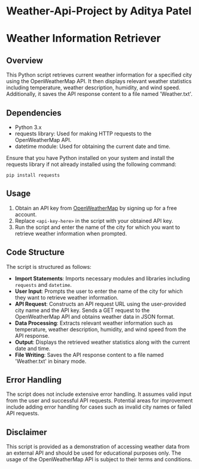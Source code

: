 # Weather-Api-Project by Aditya Patel

# Weather Information Retriever

## Overview
This Python script retrieves current weather information for a specified city using the OpenWeatherMap API. It then displays relevant weather statistics including temperature, weather description, humidity, and wind speed. Additionally, it saves the API response content to a file named 'Weather.txt'.

## Dependencies
- Python 3.x
- requests library: Used for making HTTP requests to the OpenWeatherMap API.
- datetime module: Used for obtaining the current date and time.

Ensure that you have Python installed on your system and install the requests library if not already installed using the following command:
```shell
pip install requests
```

## Usage

1. Obtain an API key from [OpenWeatherMap](https://openweathermap.org/api) by signing up for a free account.
2. Replace `<api-key-here>` in the script with your obtained API key.
3. Run the script and enter the name of the city for which you want to retrieve weather information when prompted.

## Code Structure

The script is structured as follows:

- **Import Statements**: Imports necessary modules and libraries including `requests` and `datetime`.
- **User Input**: Prompts the user to enter the name of the city for which they want to retrieve weather information.
- **API Request**: Constructs an API request URL using the user-provided city name and the API key. Sends a GET request to the OpenWeatherMap API and obtains weather data in JSON format.
- **Data Processing**: Extracts relevant weather information such as temperature, weather description, humidity, and wind speed from the API response.
- **Output**: Displays the retrieved weather statistics along with the current date and time.
- **File Writing**: Saves the API response content to a file named 'Weather.txt' in binary mode.

## Error Handling

The script does not include extensive error handling. It assumes valid input from the user and successful API requests. Potential areas for improvement include adding error handling for cases such as invalid city names or failed API requests.

## Disclaimer

This script is provided as a demonstration of accessing weather data from an external API and should be used for educational purposes only. The usage of the OpenWeatherMap API is subject to their terms and conditions.
```
